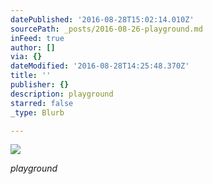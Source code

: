 ```yaml
---
datePublished: '2016-08-28T15:02:14.010Z'
sourcePath: _posts/2016-08-26-playground.md
inFeed: true
author: []
via: {}
dateModified: '2016-08-28T14:25:48.370Z'
title: ''
publisher: {}
description: playground
starred: false
_type: Blurb

---
```

![](https://the-grid-user-content.s3-us-west-2.amazonaws.com/0571cf1f-fd17-41a8-86ff-5c656d39c5d8.jpg)

_playground_